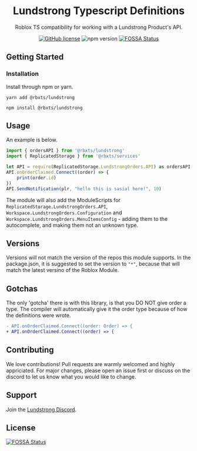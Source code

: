 <div align="center">

# Lundstrong Typescript Definitions

Roblox TS compatibility for working with a Lundstrong Product's  API.

<a href="https://github.com/Lundstrong/Edit-Roblox-Place/blob/master/LICENSE"><img alt="GitHub license" src="https://img.shields.io/github/license/Lundstrong/Edit-Roblox-Place"></a>
<img alt="npm version" src="https://img.shields.io/npm/v/@rbxts/lundstrong">
<a href="https://app.fossa.com/projects/git%2Bgithub.com%2FLundstrong%2FLundstrongOrders-Typescript?ref=badge_shield"><img alt="FOSSA Status" src="https://app.fossa.com/api/projects/git%2Bgithub.com%2FLundstrong%2FLundstrongOrders-Typescript.svg?type=shield"></a>
</div>

## Getting Started

### Installation

Install through npm or yarn.

```
yarn add @rbxts/lundstrong
```

```
npm install @rbxts/lundstrong
```

## Usage

An example is below.
```ts
import { ordersAPI } from '@rbxts/lundstrong'
import { ReplicatedStorage } from '@rbxts/services'

let API = require(ReplicatedStorage.LundstrongOrders.API) as ordersAPI
API.onOrderClaimed.Connect((order) => {
    print(order.id)
})
API.SendNotification(plr, "hello this is sasial here!", 10)
```

The module will also add the ModuleScripts for `ReplicatedStorage.LundstrongOrders.API`, `Workspace.LundstrongOrders.Configuration` and `Workspace.LundstrongOrders.MenuItemsConfig` - adding them to the autocomplete, and making them not an unknown type.

## Versions

Versions will not match the version of the repos this module supports. In the package.json, it is suggested to set the version to `"*"`, because that will match the latest versino of the Roblox Module.

## Gotchas
The only 'gotcha' there is with this library, is that you DO NOT give order a type. The compiler will automatically give it the order type because of how the definitions were wrote.

```diff
- API.onOrderClaimed.Connect((order: Order) => {
+ API.onOrderClaimed.Connect((order) => {
```

## Contributing
We love contributions! Pull requests are warmly welcomed and highly appriciated. For major changes, please open an issue first or discuss on the discord to let us know what you would like to change.

## Support
Join the [Lundstrong Discord](https://discord.gg/2w9PmHZPwX).

## License
[![FOSSA Status](https://app.fossa.com/api/projects/git%2Bgithub.com%2FLundstrong%2FLundstrongOrders-Typescript.svg?type=large)](https://app.fossa.com/projects/git%2Bgithub.com%2FLundstrong%2FLundstrongOrders-Typescript?ref=badge_large)
